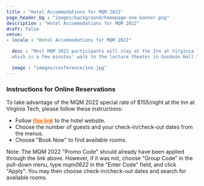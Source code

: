 ```yaml
---
title : "Hotel Accommodations for MQM 2022"
page_header_bg : "images/background/homepage-one-banner.png"
description : "Hotel Accommodations for MQM 2022"
draft: false
venue:
- locale : "Hotel Accommodations for MQM 2022"

  desc : "Most MQM 2022 participants will stay at the Inn at Virginia Tech,
  which is a few minutes' walk to the lecture theater in Goodwin Hall."

  image : "images/conference/inn.jpg"
---
```


### Instructions for Online Reservations

To take advantage of the MQM 2022 special rate of $155/night at the Inn at
Virginia Tech, please follow these instructions:<br/>

<ul>
<li>Follow <a style="color:#ff6600" href="https://be.synxis.com/?Hotel=32532&Chain=5388&arrive=2022-06-25&depart=2022-07-02&adult=1&child=0&group=MQM0622"><b>this link</b></a> to the hotel website.</li>
<li> Choose the number of guests and your check-in/check-out dates from the
menus.</li>
<li> Choose "Book Now" to find available rooms.</li>
</ul>

Note: The MQM 2022 "Promo Code" should already have been applied through the
link above. However, if it was not, choose "Group Code" in the pull-down menu,
type <i>mqm0622</i> in the "Enter Code" field, and click "Apply".  You may
then choose check-in/check-out dates and search for available rooms.
